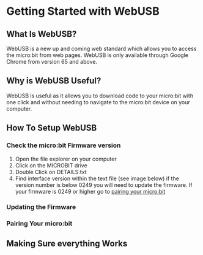 # Getting Started with WebUSB

## What Is WebUSB?

WebUSB is a new up and coming web standard which allows you to access the micro:bit from web pages. WebUSB is only available through Google Chrome from version 65 and above.

## Why is WebUSB Useful?

WebUSB is useful as it allows you to download code to your micro:bit with one click and without needing to navigate to the micro:bit device on your computer.

## How To Setup WebUSB

### Check the micro:bit Firmware version

1. Open the file explorer on your computer
2. Click on the MICROBIT drive
3. Double Click on DETAILS.txt
4. Find interface version within the text file (see image below) if the version number is below 0249 you will need to update the firmware. If your firmware is 0249 or higher go to [pairing your micro:bit](###Pairing)

### Updating the Firmware

### Pairing Your micro:bit

## Making Sure everything Works

